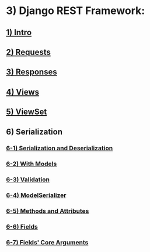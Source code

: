 # 3) Django REST Framework:


<h2>
	<a href="lessons/01_intro.md">
		1) Intro
	</a>
</h2>

<h2>
	<a href="lessons/02_request.md">
		2) Requests
	</a>
</h2>


<h2>
	<a href="lessons/03_response.md">
		3) Responses
	</a>
</h2>

<h2>
	<a href="lessons/04_views.md">
		4) Views
	</a>
</h2>

<h2>
	<a href="lessons/05_view_set.md">
		5) ViewSet
	</a>
</h2>










## 6) Serialization

<h3>
	<a href="lessons/06_serial_1.md">

6-1) Serialization and Deserialization
	</a>
</h3>

<h3>
	<a href="lessons/06_serial_2.md">

6-2) With Models
	</a>
</h3>

<h3>
	<a href="lessons/06_serial_3.md">

6-3) Validation
	</a>
</h3>

<h3>
	<a href="lessons/06_serial_4.md">

6-4) ModelSerializer
	</a>
</h3>


<h3>
	<a href="lessons/06_serial_5.md">

6-5) Methods and Attributes
	</a>
</h3>


<h3>
	<a href="lessons/06_serial_6.md">

6-6) Fields
	</a>
</h3>


<h3>
	<a href="lessons/06_serial_7.md">

6-7) Fields' Core Arguments
	</a>
</h3>























